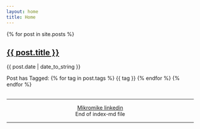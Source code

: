 ```yaml
---
layout: home
title: Home
---
```

<div style="margin-left:1px">
<div class="post">
    {% for post in site.posts %}
          <a href="{{ post.url }}"> <h2>{{ post.title }}</h2> </a>
          <p>{{ post.date | date_to_string }}</p>
Post has Tagged:
        {% for tag in post.tags %}
          <span class="label label-primary"> {{ tag }}</span>
        {% endfor %}
   {% endfor %}

</div>
<br>
<hr>
    <center> <a href="https://fi.linkedin.com/in/mikromike"> Mikromike linkedin </a> </center>
    <center> End of index-md file </center>
<hr>

</div>
